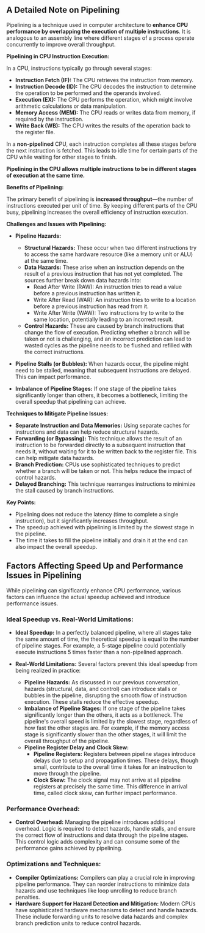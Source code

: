

## A Detailed Note on Pipelining

Pipelining is a technique used in computer architecture to **enhance CPU performance by overlapping the execution of multiple instructions**. It is analogous to an assembly line where different stages of a process operate concurrently to improve overall throughput.

**Pipelining in CPU Instruction Execution:**

In a CPU, instructions typically go through several stages:

- **Instruction Fetch (IF):** The CPU retrieves the instruction from memory.
- **Instruction Decode (ID):** The CPU decodes the instruction to determine the operation to be performed and the operands involved.
- **Execution (EX):** The CPU performs the operation, which might involve arithmetic calculations or data manipulation.
- **Memory Access (MEM):** The CPU reads or writes data from memory, if required by the instruction.
- **Write Back (WB):** The CPU writes the results of the operation back to the register file.

In a **non-pipelined** CPU, each instruction completes all these stages before the next instruction is fetched. This leads to idle time for certain parts of the CPU while waiting for other stages to finish.

**Pipelining in the CPU allows multiple instructions to be in different stages of execution at the same time.** 

**Benefits of Pipelining:**

The primary benefit of pipelining is **increased throughput**—the number of instructions executed per unit of time. By keeping different parts of the CPU busy, pipelining increases the overall efficiency of instruction execution.

**Challenges and Issues with Pipelining:**

- **Pipeline Hazards:**
    
    - **Structural Hazards:** These occur when two different instructions try to access the same hardware resource (like a memory unit or ALU) at the same time.
    - **Data Hazards:** These arise when an instruction depends on the result of a previous instruction that has not yet completed. The sources further break down data hazards into:
        - Read After Write (RAW): An instruction tries to read a value before a previous instruction has written it.
        - Write After Read (WAR): An instruction tries to write to a location before a previous instruction has read from it.
        - Write After Write (WAW): Two instructions try to write to the same location, potentially leading to an incorrect result.
    - **Control Hazards:** These are caused by branch instructions that change the flow of execution. Predicting whether a branch will be taken or not is challenging, and an incorrect prediction can lead to wasted cycles as the pipeline needs to be flushed and refilled with the correct instructions.
- **Pipeline Stalls (or Bubbles):** When hazards occur, the pipeline might need to be stalled, meaning that subsequent instructions are delayed. This can impact performance.
    
- **Imbalance of Pipeline Stages:** If one stage of the pipeline takes significantly longer than others, it becomes a bottleneck, limiting the overall speedup that pipelining can achieve.
    

**Techniques to Mitigate Pipeline Issues:**

- **Separate Instruction and Data Memories:** Using separate caches for instructions and data can help reduce structural hazards.
- **Forwarding (or Bypassing):** This technique allows the result of an instruction to be forwarded directly to a subsequent instruction that needs it, without waiting for it to be written back to the register file. This can help mitigate data hazards.
- **Branch Prediction:** CPUs use sophisticated techniques to predict whether a branch will be taken or not. This helps reduce the impact of control hazards.
- **Delayed Branching:** This technique rearranges instructions to minimize the stall caused by branch instructions.

**Key Points:**

- Pipelining does not reduce the latency (time to complete a single instruction), but it significantly increases throughput.
- The speedup achieved with pipelining is limited by the slowest stage in the pipeline.
- The time it takes to fill the pipeline initially and drain it at the end can also impact the overall speedup.

## Factors Affecting Speed Up and Performance Issues in Pipelining

While pipelining can significantly enhance CPU performance, various factors can influence the actual speedup achieved and introduce performance issues.

### Ideal Speedup vs. Real-World Limitations:

- **Ideal Speedup:** In a perfectly balanced pipeline, where all stages take the same amount of time, the theoretical speedup is equal to the number of pipeline stages. For example, a 5-stage pipeline could potentially execute instructions 5 times faster than a non-pipelined approach.
    
- **Real-World Limitations:** Several factors prevent this ideal speedup from being realized in practice:
    
    - **Pipeline Hazards:** As discussed in our previous conversation, hazards (structural, data, and control) can introduce stalls or bubbles in the pipeline, disrupting the smooth flow of instruction execution. These stalls reduce the effective speedup.
    - **Imbalance of Pipeline Stages:** If one stage of the pipeline takes significantly longer than the others, it acts as a bottleneck. The pipeline's overall speed is limited by the slowest stage, regardless of how fast the other stages are. For example, if the memory access stage is significantly slower than the other stages, it will limit the overall throughput of the pipeline.
    - **Pipeline Register Delay and Clock Skew:**
        - **Pipeline Registers:** Registers between pipeline stages introduce delays due to setup and propagation times. These delays, though small, contribute to the overall time it takes for an instruction to move through the pipeline.
        - **Clock Skew:** The clock signal may not arrive at all pipeline registers at precisely the same time. This difference in arrival time, called clock skew, can further impact performance.

### Performance Overhead:

- **Control Overhead:** Managing the pipeline introduces additional overhead. Logic is required to detect hazards, handle stalls, and ensure the correct flow of instructions and data through the pipeline stages. This control logic adds complexity and can consume some of the performance gains achieved by pipelining.

### Optimizations and Techniques:

- **Compiler Optimizations:** Compilers can play a crucial role in improving pipeline performance. They can reorder instructions to minimize data hazards and use techniques like loop unrolling to reduce branch penalties.
- **Hardware Support for Hazard Detection and Mitigation:** Modern CPUs have sophisticated hardware mechanisms to detect and handle hazards. These include forwarding units to resolve data hazards and complex branch prediction units to reduce control hazards.
